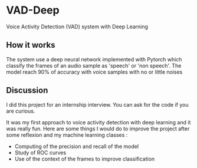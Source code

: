 # VAD-Deep
Voice Activity Detection (VAD) system with Deep Learning

## How it works
The system use a deep neural network implemented with Pytorch which classify the frames of an audio sample as 'speech' or 'non speech'. The model reach 90% of accuracy with voice samples with no or little noises

## Discussion
I did this project for an internship interview. You can ask for the code if you are curious.

It was my first approach to voice activity detection with deep learning and it was really fun.
Here are some things I would do to improve the project after some reflexion and my machine learning classes :

* Computing of the precision and recall of the model
* Study of ROC curves
* Use of the context of the frames to improve classification

